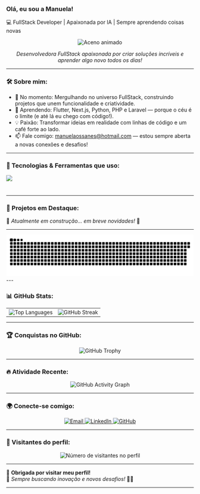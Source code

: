 ### Olá, eu sou a Manuela!

💻 FullStack Developer | Apaixonada por IA | Sempre aprendendo coisas novas  



<div align="center"> <img src="https://media.giphy.com/media/hvRJCLFzcasrR4ia7z/giphy.gif" width="100" alt="Aceno animado"/> <p><i>Desenvolvedora FullStack apaixonada por criar soluções incríveis e aprender algo novo todos os dias!</i></p> </div>

---

### 🛠️ Sobre mim:
- 🔭 No momento: Mergulhando no universo FullStack, construindo projetos que unem funcionalidade e criatividade.
- 🌱 Aprendendo: Flutter, Next.js, Python, PHP e Laravel — porque o céu é o limite (e até lá eu chego com código!).
- 💡 Paixão: Transformar ideias em realidade com linhas de código e um café forte ao lado.
- 📫 Fale comigo: manuelaossanes@hotmail.com — estou sempre aberta a novas conexões e desafios!
---

### 🚀 Tecnologias & Ferramentas que uso:
<div style="display: flex; flex-wrap: wrap;">
  <img src="https://skillicons.dev/icons?i=flutter,dart,nextjs,react,python,php,laravel,postgresql,mysql,docker,figma,linux,git" height="40">
</div>

---

### 🌟 Projetos em Destaque:
🚧 *Atualmente em construção... em breve novidades!* 🚧  

---
<picture>
  <source media="(prefers-color-scheme: dark)" srcset="github-snake-dark.svg" />
  <source media="(prefers-color-scheme: light)" srcset="github-snake.svg" />
  <img alt="github-snake" src="github-snake.svg" />
</picture>
---

### 📊 GitHub Stats:
<div align="center">
  <table>
    <tr>
      <td>
        <img src="https://github-readme-stats.vercel.app/api/top-langs/?username=manuabigsz&theme=dark&hide_border=false&include_all_commits=true&count_private=true&layout=compact" alt="Top Languages" />
      </td>
      <td>
        <img src="https://github-readme-streak-stats.herokuapp.com/?user=manuabigsz&theme=dark&hide_border=false" alt="GitHub Streak" />
      </td>
    </tr>
  </table>
</div>

---

### 🏆 Conquistas no GitHub:
<div align="center">
  <img src="https://github-profile-trophy.vercel.app/?username=manuabigsz&theme=dracula&row=2&column=4&margin-w=15" alt="GitHub Trophy">
</div>

---

### 🔥 Atividade Recente:
<div align="center">
  <img src="https://github-readme-activity-graph.vercel.app/graph?username=manuabigsz&theme=dracula&hide_border=true" alt="GitHub Activity Graph">
</div>

---

### 🌍 Conecte-se comigo:
<div align="center"> 
  <a href="mailto:manuelaossanes@hotmail.com">
    <img src="https://img.shields.io/badge/-Email-%23333?style=for-the-badge&logo=gmail&logoColor=white" alt="Email">
  </a>
  <a href="https://www.linkedin.com/in/manuela-bertella-ossanes-690166204/" target="_blank">
    <img src="https://img.shields.io/badge/-LinkedIn-%230077B5?style=for-the-badge&logo=linkedin&logoColor=white" alt="LinkedIn">
  </a>
  <a href="https://github.com/manuabigsz">
    <img src="https://img.shields.io/badge/-GitHub-181717?style=for-the-badge&logo=github&logoColor=white" alt="GitHub">
  </a>
</div>

---

### 👀 Visitantes do perfil:
<div align="center">
  <img src="https://profile-counter.glitch.me/manuabigsz/count.svg" alt="Número de visitantes no perfil">
</div>

---

💖 **Obrigada por visitar meu perfil!**  
📌 *Sempre buscando inovação e novos desafios!* 🚀✨  

---
